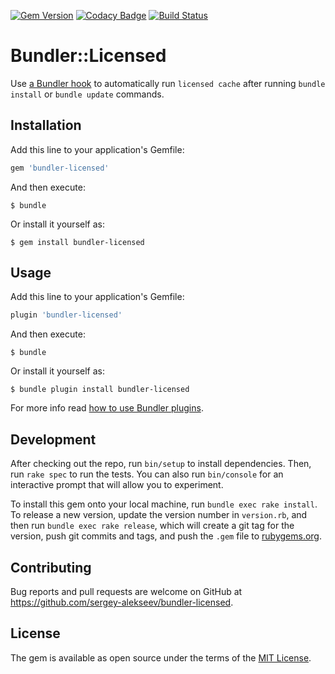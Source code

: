 [![Gem Version](https://badge.fury.io/rb/bundler-licensed.svg)](https://badge.fury.io/rb/bundler-licensed)
[![Codacy Badge](https://api.codacy.com/project/badge/Grade/9a1e5958c5244a80b395eaf7ca3564c5)](https://www.codacy.com/manual/sergey_14/bundler-licensed?utm_source=github.com&amp;utm_medium=referral&amp;utm_content=sergey-alekseev/bundler-licensed&amp;utm_campaign=Badge_Grade)
[![Build Status](https://travis-ci.com/sergey-alekseev/bundler-licensed.svg?branch=master)](https://travis-ci.com/sergey-alekseev/bundler-licensed)

# Bundler::Licensed

Use [a Bundler hook](https://bundler.io/v2.0/guides/bundler_plugins.html#developing_your_plugin_hooks) to automatically run `licensed cache` after running `bundle install` or `bundle update` commands.

## Installation

Add this line to your application's Gemfile:

```ruby
gem 'bundler-licensed'
```

And then execute:

    $ bundle

Or install it yourself as:

    $ gem install bundler-licensed

## Usage

Add this line to your application's Gemfile:

```ruby
plugin 'bundler-licensed'
```

And then execute:

    $ bundle

Or install it yourself as:

    $ bundle plugin install bundler-licensed

For more info read [how to use Bundler plugins](https://bundler.io/v2.0/guides/bundler_plugins.html#using-a-plugin).

## Development

After checking out the repo, run `bin/setup` to install dependencies. Then, run `rake spec` to run the tests. You can also run `bin/console` for an interactive prompt that will allow you to experiment.

To install this gem onto your local machine, run `bundle exec rake install`. To release a new version, update the version number in `version.rb`, and then run `bundle exec rake release`, which will create a git tag for the version, push git commits and tags, and push the `.gem` file to [rubygems.org](https://rubygems.org).

## Contributing

Bug reports and pull requests are welcome on GitHub at https://github.com/sergey-alekseev/bundler-licensed.

## License

The gem is available as open source under the terms of the [MIT License](https://opensource.org/licenses/MIT).
